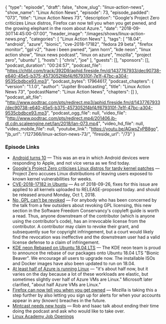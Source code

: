 {
  "type": "episode",
  "draft": false,
  "show_slug": "linux-action-news",
  "show_name": "Linux Action News",
  "episode": 73,
  "episode_padded": "073",
  "title": "Linux Action News 73",
  "description": "Google's Project Zero criticizes Linux distros, Firefox can now tell you when you get pwned, and the growing elephant in the room about Azure.",
  "date": "2018-09-30T14:45:00-07:00",
  "header_image": "/images/shows/linux-action-news.png",
  "categories": [
    "Linux Action News"
  ],
  "tags": [
    "18.04",
    "android",
    "azure",
    "bionic",
    "cve-2018-17182",
    "fedora 29 beta",
    "firefox monitor",
    "gpl v2",
    "have i been pwned",
    "jann horn",
    "kde neon",
    "linux action show",
    "linux news podcast",
    "linux on azure",
    "mozilla",
    "project zero",
    "ubuntu"
  ],
  "hosts": [
    "chris",
    "joe"
  ],
  "guests": [],
  "sponsors": [],
  "podcast_duration": "00:24:57",
  "podcast_file": "https://chtbl.com/track/392D9/aphid.fireside.fm/d/1437767933/dec90738-e640-45e5-b375-4573052f4bf4/f679310f-7e1f-47bc-a304-9535cbdbce93.mp3",
  "podcast_bytes": 17964617,
  "podcast_chapters": {
    "version": "1.1.0",
    "author": "Jupiter Broadcasting",
    "title": "Linux Action News 73",
    "podcastName": "Linux Action News",
    "chapters": []
  },
  "podcast_alt_file": "http://www.podtrac.com/pts/redirect.mp3/aphid.fireside.fm/d/1437767933/dec90738-e640-45e5-b375-4573052f4bf4/f679310f-7e1f-47bc-a304-9535cbdbce93.mp3",
  "podcast_ogg_file": null,
  "video_file": "http://www.podtrac.com/pts/redirect.mp4/201406.jb-dl.cdn.scaleengine.net/lan/2018/lan-073.mp4",
  "video_hd_file": null,
  "video_mobile_file": null,
  "youtube_link": "https://youtu.be/AGwsZyPB8go",
  "jb_url": "/127366/linux-action-news-73/",
  "fireside_url": "/73"
}


### Episode Links

  * [Android turns 10](https://techcrunch.com/2018/09/23/history-of-android-the-good-the-bad-the-nexus/ "Android turns 10") — This was an era in which Android devices were responding to Apple, and not vice versa as we find today.
  * [Google's Project Zero criticises Linux distros for tardy kernel patches](https://www.zdnet.com/article/google-project-zero-to-linux-distros-your-sluggish-kernel-patching-puts-users-at-risk/ "Google's Project Zero criticises Linux distros for tardy kernel patches") — Project Zero accuses Linux distributions of leaving users exposed to known kernel vulnerabilities for weeks.
  * [CVE-2018-17182 in Ubuntu](https://people.canonical.com/~ubuntu-security/cve/2018/CVE-2018-17182.html "CVE-2018-17182 in Ubuntu") — As of 2018-09-26, fixes for this issue are applied to all kernels uploaded to RELEASE-proposed today. and should be released around Monday, Oct 1, 2018.
  * [No, GPL can't be revoked](https://lwn.net/Articles/766784/ "No, GPL can't be revoked") — For anybody who has been concerned by the talk from a few outsiders about revoking GPL licensing, this new section in the Software Freedom Conservancy's copyleft guide is worth a read. Thus, anyone downstream of the contributor (which is anyone using the contributor’s code), has an irrevocable license from the contributor. A contributor may claim to revoke their grant, and subsequently sue for copyright infringement, but a court would likely find the revocation was ineffective and the downstream user had a valid license defense to a claim of infringement. 
  * [KDE neon Rebased on Ubuntu 18.04 LTS](https://dot.kde.org/2018/09/26/kde-neon-rebased-ubuntu-1804-lts-bionic-beaver "KDE neon Rebased on Ubuntu 18.04 LTS") — The KDE neon team is proud to announce the rebase of our packages onto Ubuntu 18.04 LTS "Bionic Beaver". We encourage all users to upgrade now. The installable ISOs and Docker images have also been updated to run on 18.04.
  * [At least half of Azure is running Linux](https://www.zdnet.com/article/linux-now-dominates-azure/ "At least half of Azure is running Linux") — "it's about half now, but it varies on the day because a lot of these workloads are elastic, but sometimes slightly over half of Azure VMs are Linux." Microsoft later clarified, "about half Azure VMs are Linux."
  * [Firefox can now tell you when you get pwned](https://techcrunch.com/2018/09/25/mozillas-firefox-monitor-will-now-alert-you-when-one-of-your-accounts-was-hacked/ "Firefox can now tell you when you get pwned") — Mozilla is taking this a step further by also letting you sign up for alerts for when your accounts appear in any (known) breaches in the future.
  * [Mintcast needs new hosts](https://mintcast.org/2018/09/26/mintcast-292-mint-and-podcast-news/ "Mintcast needs new hosts") — Rob and Isaac talk about ending their time doing the podcast and ask who would like to take over.
  * [Linux Academy Job Openings ](https://jobs.lever.co/linuxacademy/ "Linux Academy Job Openings ")



